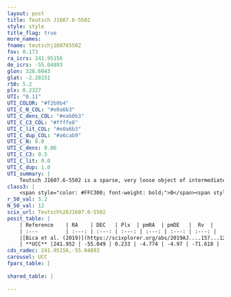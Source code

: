 ```yaml
---
layout: post
title: Teutsch J1607.6-5502
style: style
title_flag: true
more_names: 
fname: teutschj160765502
fov: 0.173
ra_icrs: 241.95156
de_icrs: -55.04893
glon: 328.6043
glat: -2.28151
r50: 5.2
plx: 0.2327
UTI: "0.11"
UTI_COLOR: "#f2b9b4"
UTI_C_N_COL: "#e0a6b3"
UTI_C_dens_COL: "#eab0b3"
UTI_C_C3_COL: "#ffffe8"
UTI_C_lit_COL: "#e0a6b3"
UTI_C_dup_COL: "#a6cab9"
UTI_C_N: 0.0
UTI_C_dens: 0.06
UTI_C_C3: 0.5
UTI_C_lit: 0.0
UTI_C_dup: 1.0
UTI_summary: |
    Teutsch J1607.6-5502 is a sparse, very loose object of intermediate C3 quality. It is rarely studied in the literature, with no articles listed in the last 6 years.<br><br><span style="color: #99180f; font-weight: bold;">Warning: </span>contains less than 25 stars with <i>P>0.5</i> estimated.
class3: |
    <span style="color: #FFC300; font-weight: bold;">B</span><span style="color: #FFC300; font-weight: bold;">B</span>
r_50_val: 5.2
N_50_val: 12
scix_url: Teutsch%20J1607.6-5502
posit_table: |
    | Reference    | RA    | DEC   | Plx  | pmRA  | pmDE   |  Rv  |
    | :---         | :---: | :---: | :---: | :---: | :---: | :---: |
    |[Bica et al. (2019)](https://scixplorer.org/abs/2019AJ....157...12B) | 241.91 | -55.037 | -- | -- | -- | -- |
    | **UCC** |241.952 | -55.049 | 0.233 | -4.774 | -4.97 | -71.618 | 
cds_radec: 241.95156,-55.04893
carousel: UCC
fpars_table: |
    
shared_table: |
    
---
```

